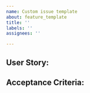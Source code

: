 ```yaml
---
name: Custom issue template
about: feature_template
title: ''
labels: ''
assignees: ''

---
```


## User Story:
<user story goes here>

## Acceptance Criteria:
<acceptance Criteria goes here>
